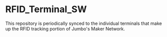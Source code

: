 # RFID_Terminal_SW
This repository is periodically synced to the individual terminals that make up the RFID tracking portion of Jumbo's Maker Network.
